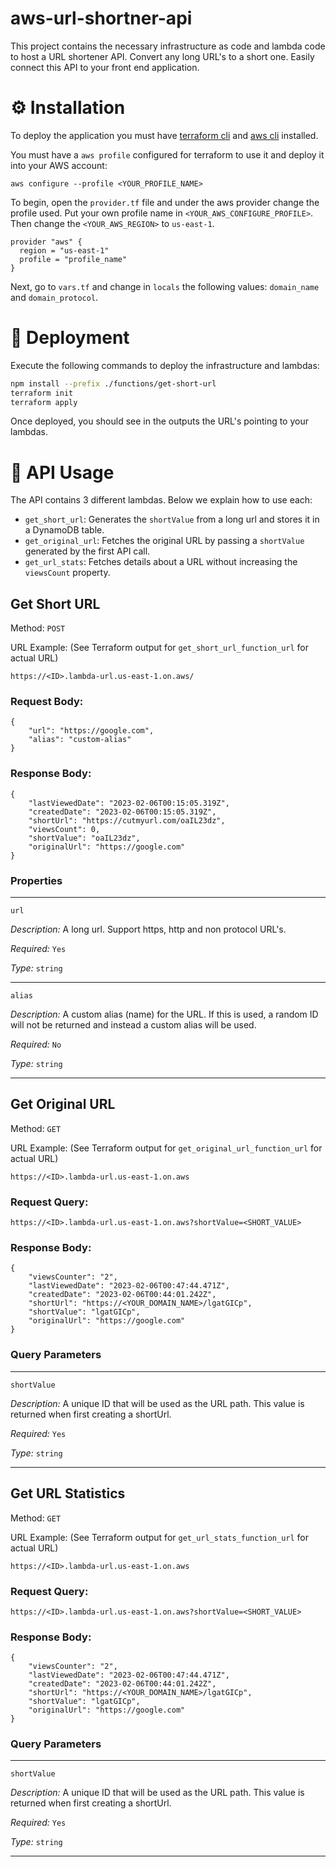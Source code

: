 # aws-url-shortner-api

This project contains the necessary infrastructure as code and lambda code to host a URL shortener API. Convert any long URL's to a short one. Easily connect this API to your front end application. 

# ⚙️ Installation

To deploy the application you must have [terraform cli](https://developer.hashicorp.com/terraform/tutorials/aws-get-started/install-cli) and [aws cli](https://docs.aws.amazon.com/cli/latest/userguide/getting-started-install.html) installed.

You must have a `aws profile` configured for terraform to use it and deploy it into your AWS account:

```
aws configure --profile <YOUR_PROFILE_NAME>
```

To begin, open the `provider.tf` file and under the aws provider change the profile used. Put your own profile name in `<YOUR_AWS_CONFIGURE_PROFILE>`. Then change the `<YOUR_AWS_REGION>` to `us-east-1`.

```
provider "aws" {
  region = "us-east-1"
  profile = "profile_name"
}
```

Next, go to `vars.tf` and change in `locals` the following values: `domain_name` and `domain_protocol`.

# 🚀 Deployment
Execute the following commands to deploy the infrastructure and lambdas:

```sh
npm install --prefix ./functions/get-short-url
terraform init
terraform apply
```

Once deployed, you should see in the outputs the URL's pointing to your lambdas.

# 🔗 API Usage

The API contains 3 different lambdas. Below we explain how to use each:

* `get_short_url`: Generates the `shortValue` from a long url and stores it in a DynamoDB table.
* `get_original_url`: Fetches the original URL by passing a `shortValue` generated by the first API call.
* `get_url_stats`: Fetches details about a URL without increasing the `viewsCount` property.

## Get Short URL

Method: `POST`

URL Example: (See Terraform output for `get_short_url_function_url` for actual URL)
```
https://<ID>.lambda-url.us-east-1.on.aws/
```

### Request Body:

```
{
    "url": "https://google.com",
    "alias": "custom-alias"
}
```

### Response Body:

```
{
    "lastViewedDate": "2023-02-06T00:15:05.319Z",
    "createdDate": "2023-02-06T00:15:05.319Z",
    "shortUrl": "https://cutmyurl.com/oaIL23dz",
    "viewsCount": 0,
    "shortValue": "oaIL23dz",
    "originalUrl": "https://google.com"
}
```

### Properties

---
`url`

*Description:* A long url. Support https, http and non protocol URL's.

*Required:* `Yes`  

*Type:* `string`

---

`alias`

*Description:* A custom alias (name) for the URL. If this is used, a random ID will not be returned and instead a custom alias will be used.

*Required:* `No`  

*Type:* `string`

---

## Get Original URL

Method: `GET`

URL Example: (See Terraform output for `get_original_url_function_url` for actual URL)
```
https://<ID>.lambda-url.us-east-1.on.aws
```

### Request Query:

```
https://<ID>.lambda-url.us-east-1.on.aws?shortValue=<SHORT_VALUE>
```

### Response Body:

```
{
    "viewsCounter": "2",
    "lastViewedDate": "2023-02-06T00:47:44.471Z",
    "createdDate": "2023-02-06T00:44:01.242Z",
    "shortUrl": "https://<YOUR_DOMAIN_NAME>/lgatGICp",
    "shortValue": "lgatGICp",
    "originalUrl": "https://google.com"
}
```

### Query Parameters
---

`shortValue`

*Description:* A unique ID that will be used as the URL path. This value is returned when first creating a shortUrl.

*Required:* `Yes`  

*Type:* `string`

---


## Get URL Statistics
  
Method: `GET`

URL Example: (See Terraform output for `get_url_stats_function_url` for actual URL)
```
https://<ID>.lambda-url.us-east-1.on.aws
```

### Request Query:

```
https://<ID>.lambda-url.us-east-1.on.aws?shortValue=<SHORT_VALUE>
```

### Response Body:

```
{
    "viewsCounter": "2",
    "lastViewedDate": "2023-02-06T00:47:44.471Z",
    "createdDate": "2023-02-06T00:44:01.242Z",
    "shortUrl": "https://<YOUR_DOMAIN_NAME>/lgatGICp",
    "shortValue": "lgatGICp",
    "originalUrl": "https://google.com"
}
```

### Query Parameters
---

`shortValue`

*Description:* A unique ID that will be used as the URL path. This value is returned when first creating a shortUrl.

*Required:* `Yes`  

*Type:* `string`

---
